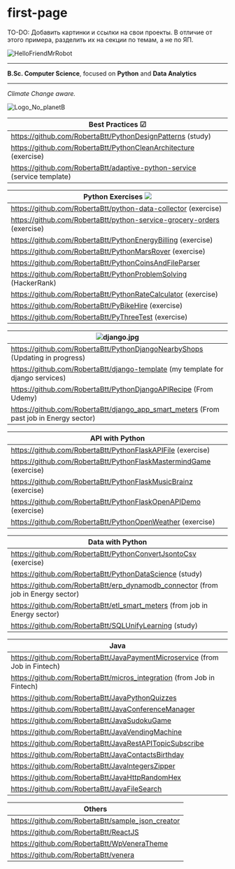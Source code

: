# first-page

TO-DO:
 Добавить картинки и ссылки на свои проекты. 
 В отличие от этого примера, разделить их на секции по темам, а не по ЯП.

![HelloFriendMrRobot](MrRobot.png)


------------------------------------------------------------------

**B.Sc. Computer Science**, focused on **Python** and **Data Analytics**
 

---------------------------------------------------------------------------


_Climate Change aware._

![Logo_No_planetB](Logo_No_planet.png)


| Best Practices ☑                                                         |
|--------------------------------------------------------------------------|
| https://github.com/RobertaBtt/PythonDesignPatterns (study)               |
| https://github.com/RobertaBtt/PythonCleanArchitecture (exercise)         |
| https://github.com/RobertaBtt/adaptive-python-service (service template) |



| Python Exercises ![](Python.png)                                          |
|---------------------------------------------------------------------------|
| https://github.com/RobertaBtt/python-data-collector    (exercise)         |
| https://github.com/RobertaBtt/python-service-grocery-orders (exercise)    |
| https://github.com/RobertaBtt/PythonEnergyBilling  (exercise)             |
| https://github.com/RobertaBtt/PythonMarsRover (exercise)                  |
| https://github.com/RobertaBtt/PythonCoinsAndFileParser                    |
| https://github.com/RobertaBtt/PythonProblemSolving (HackerRank)           |
| https://github.com/RobertaBtt/PythonRateCalculator (exercise)             |
| https://github.com/RobertaBtt/PyBikeHire (exercise)                       |
| https://github.com/RobertaBtt/PyThreeTest (exercise)                      |


| ![django.jpg](django.jpg)                                                              |
|----------------------------------------------------------------------------------------|
| https://github.com/RobertaBtt/PythonDjangoNearbyShops (Updating in progress)           |
| https://github.com/RobertaBtt/django-template (my template for django services)        |
| https://github.com/RobertaBtt/PythonDjangoAPIRecipe (From Udemy)                       |
| https://github.com/RobertaBtt/django_app_smart_meters (From past job in Energy sector) |

| API with Python                                                    |
|--------------------------------------------------------------------|
| https://github.com/RobertaBtt/PythonFlaskAPIFile (exercise)        |
| https://github.com/RobertaBtt/PythonFlaskMastermindGame (exercise) |
| https://github.com/RobertaBtt/PythonFlaskMusicBrainz (exercise)    |
| https://github.com/RobertaBtt/PythonFlaskOpenAPIDemo (exercise)    |
| https://github.com/RobertaBtt/PythonOpenWeather (exercise)         |

| Data with Python                                                                   |
|------------------------------------------------------------------------------------|
| https://github.com/RobertaBtt/PythonConvertJsontoCsv (exercise)                    |
| https://github.com/RobertaBtt/PythonDataScience (study)                            |
| https://github.com/RobertaBtt/erp_dynamodb_connector   (from job in Energy sector) |
| https://github.com/RobertaBtt/etl_smart_meters   (from job in Energy sector)       |
| https://github.com/RobertaBtt/SQLUnifyLearning  (study)                            |



| Java                                                                         |
|------------------------------------------------------------------------------|
| https://github.com/RobertaBtt/JavaPaymentMicroservice  (from Job in Fintech) |
| https://github.com/RobertaBtt/micros_integration (from Job in Fintech)       |
| https://github.com/RobertaBtt/JavaPythonQuizzes                              |
| https://github.com/RobertaBtt/JavaConferenceManager                          |
| https://github.com/RobertaBtt/JavaSudokuGame                                 |
| https://github.com/RobertaBtt/JavaVendingMachine                             |
| https://github.com/RobertaBtt/JavaRestAPITopicSubscribe                      |
| https://github.com/RobertaBtt/JavaContactsBirthday                           |
| https://github.com/RobertaBtt/JavaIntegersZipper                             |
| https://github.com/RobertaBtt/JavaHttpRandomHex                              |
| https://github.com/RobertaBtt/JavaFileSearch                                 |




| Others                                            |
|---------------------------------------------------|
| https://github.com/RobertaBtt/sample_json_creator |
| https://github.com/RobertaBtt/ReactJS             |
| https://github.com/RobertaBtt/WpVeneraTheme       |
| https://github.com/RobertaBtt/venera              |



